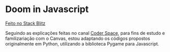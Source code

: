 # Doom in Javascript

[Feito no Stack Blitz](https://stackblitz.com/~/github.com/matheus-zuca/doom-test)

Seguindo as explicações feitas no canal [Coder Space](https://www.youtube.com/watch?v=ECqUrT7IdqQ), para fins de estudo e familizariação com o Canvas, estou adaptando os códigos propostos originalmente em Python, utilizando a biblioteca Pygame para Javascript.